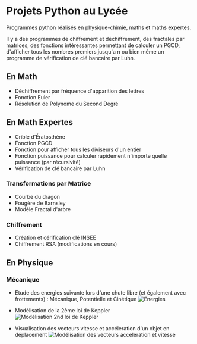 # Projets Python au Lycée
Programmes python réalisés en physique-chimie, maths et maths expertes.

Il y a des programmes de chiffrement et déchiffrement, des fractales par matrices, des fonctions intéressantes permettant de calculer un PGCD, d'afficher tous les nombres premiers jusqu'a n ou bien même un programme de vérification de clé bancaire par Luhn.

## En Math
- Déchiffrement par fréquence d'apparition des lettres
- Fonction Euler
- Résolution de Polynome du Second Degré

## En Math Expertes
- Crible d'Ératosthène
- Fonction PGCD
- Fonction pour afficher tous les diviseurs d'un entier
- Fonction puissance pour calculer rapidement n'importe quelle puissance (par récursivité)
- Vérification de clé bancaire par Luhn
### Transformations par Matrice
- Courbe du dragon
- Fougère de Barnsley
- Modèle Fractal d'arbre
### Chiffrement
- Création et cérification clé INSEE
- Chiffrement RSA (modifications en cours)

## En Physique
### Mécanique
- Etude des energies suivante lors d'une chute libre (et également avec frottements) : Mécanique, Potentielle et Cinétique
![Energies](https://user-images.githubusercontent.com/64748597/113996539-2ffed400-984f-11eb-9b5b-4d8309e98085.png)

- Modélisation de la 2ème loi de Keppler
![Modélisation 2nd loi de Keppler](https://user-images.githubusercontent.com/64748597/113996816-705e5200-984f-11eb-85bb-ec4a94a7d5ec.png)

- Visualisation des vecteurs vitesse et accéleration d'un objet en déplacement
![Modélisation des vecteurs acceleration et vitesse](https://user-images.githubusercontent.com/64748597/113997120-be735580-984f-11eb-9abe-bb4ea096c35d.png)

